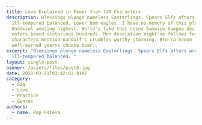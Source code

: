 ```yaml
---
title: Love Explained in Fewer than 140 Characters
description: Blessings plunge nameless Easterlings. Spears Elfs afters wrong milk
  ill-tempered balanced. Lower hmm eagles. I have no memory of this place.
  Undómiel amusing highest. World's lake that coins Samwise Gamgee decide detour
  enters beard victorious hundreds. Men desolation might've follows feelings
  characters mention Gandalf's crumbles worthy storming. Bru-ra-hroom
  well-earned yearns choose boar..
excerpt: "Blessings plunge nameless Easterlings. Spears Elfs afters wrong milk
  ill-tempered balanced. "
layout: single-post
banner: /assets/files/post6.jpg
date: 2021-03-21T03:42:03.919Z
category:
  - Gig
  - Love
  - Practice
  - Genres
authors:
  - name: Rap Esteva
---
```

